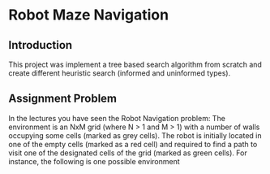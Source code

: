 
# Robot Maze Navigation

## Introduction 
This project was implement a tree based search algorithm from scratch and create different heuristic search (informed and uninformed types).

## Assignment Problem 

In the lectures you have seen the Robot Navigation problem: The environment is an NxM grid (where N > 1  and M > 1) with a number of walls occupying some cells (marked as grey cells). The robot is initially located in one of the empty cells (marked as a red cell) and required to find a path to  visit one of the designated cells of the grid  (marked as green cells). For instance, the following is one possible environment









